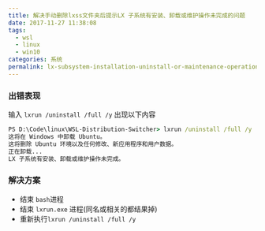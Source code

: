 ```yaml
---
title: 解决手动删除lxss文件夹后提示LX 子系统有安装、卸载或维护操作未完成的问题
date: 2017-11-27 11:38:08
tags:
  - wsl
  - linux
  - win10
categories: 系统
permalink: lx-subsystem-installation-uninstall-or-maintenance-operation-is-not-completed
---
```

### 出错表现
输入 `lxrun /uninstall /full /y` 出现以下内容
```cmd
PS D:\Code\linux\WSL-Distribution-Switcher> lxrun /uninstall /full /y
这将在 Windows 中卸载 Ubuntu。
这将删除 Ubuntu 环境以及任何修改、新应用程序和用户数据。
正在卸载...
LX 子系统有安装、卸载或维护操作未完成。
```

### 解决方案
- 结束 `bash`进程
- 结束 `lxrun.exe` 进程(同名或相关的都结果掉)
- 重新执行`lxrun /uninstall /full /y`
